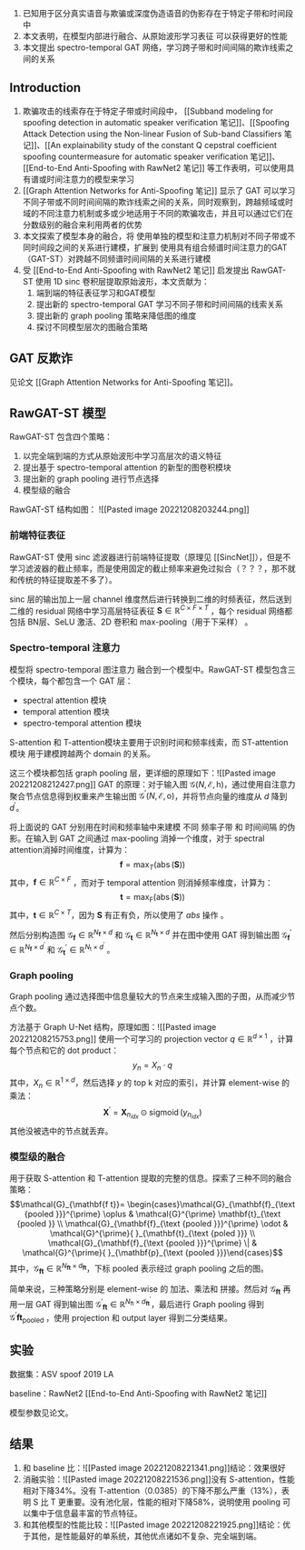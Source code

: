
1. 已知用于区分真实语音与欺骗或深度伪造语音的伪影存在于特定子带和时间段中
2. 本文表明，在模型内部进行融合、从原始波形学习表征 可以获得更好的性能
3. 本文提出 spectro-temporal GAT 网络，学习跨子带和时间间隔的欺诈线索之间的关系


## Introduction

1. 欺骗攻击的线索存在于特定子带或时间段中， [[Subband modeling for spoofing detection in automatic speaker verification 笔记]]、[[Spoofing Attack Detection using the Non-linear Fusion of Sub-band Classifiers 笔记]]、[[An explainability study of the constant Q cepstral coefficient spoofing countermeasure for automatic speaker verification 笔记]]、[[End-to-End Anti-Spoofing with RawNet2 笔记]] 等工作表明，可以使用具有谱或时间注意力的模型来学习
2. [[Graph Attention Networks for Anti-Spoofing 笔记]] 显示了 GAT 可以学习不同子带或不同时间间隔的欺诈线索之间的关系，同时观察到，跨越频域或时域的不同注意力机制或多或少地适用于不同的欺骗攻击，并且可以通过它们在分数级别的融合来利用两者的优势
3. 本文探索了模型本身的融合，将 使用单独的模型和注意力机制对不同子带或不同时间段之间的关系进行建模，扩展到 使用具有组合频谱时间注意力的GAT（GAT-ST）对跨越不同频谱时间间隔的关系进行建模
4. 受 [[End-to-End Anti-Spoofing with RawNet2 笔记]] 启发提出 RawGAT-ST 使用 1D sinc 卷积层提取原始波形，本文贡献为：
	1. 端到端的特征表征学习和GAT模型
	2. 提出新的 spectro-temporal GAT 学习不同子带和时间间隔的线索关系
	3. 提出新的 graph pooling 策略来降低图的维度
	4. 探讨不同模型层次的图融合策略

## GAT 反欺诈

见论文 [[Graph Attention Networks for Anti-Spoofing 笔记]]。

## RawGAT-ST 模型

RawGAT-ST 包含四个策略：
1. 以完全端到端的方式从原始波形中学习高层次的语义特征
2. 提出基于 spectro-temporal attention 的新型的图卷积模块
3. 提出新的 graph pooling 进行节点选择
4. 模型级的融合

RawGAT-ST  结构如图：
![[Pasted image 20221208203244.png]]
### 前端特征表征

RawGAT-ST 使用 sinc 滤波器进行前端特征提取（原理见 [[SincNet]]），但是不学习滤波器的截止频率，而是使用固定的截止频率来避免过拟合（？？？，那不就和传统的特征提取差不多了）。

sinc 层的输出加上一层 channel 维度然后进行转换到二维的时频表征，然后送到二维的 residual 网络中学习高层特征表征 $\mathbf{S} \in \mathbb{R}^{C \times F \times T}$ ，每个 residual 网络都包括 BN层、SeLU 激活、2D 卷积和 max-pooling（用于下采样） 。

### Spectro-temporal 注意力

模型将 spectro-temporal 图注意力 融合到一个模型中。RawGAT-ST 模型包含三个模块，每个都包含一个 GAT 层：
+ spectral attention 模块
+ temporal attention 模块
+ spectro-temporal attention 模块

S-attention 和 T-attention模块主要用于识别时间和频率线索，而 ST-attention 模块 用于建模跨越两个 domain 的关系。

这三个模块都包括 graph pooling 层，更详细的原理如下：![[Pasted image 20221208212427.png]]
GAT 的原理：对于输入图 $\mathcal{G}(N, \mathcal{E}, \mathrm{h})$，通过使用自注意力聚合节点信息得到权重来产生输出图 $\mathcal{G}^{\prime}(N, \mathcal{E}, \mathrm{o})$，并将节点向量的维度从 $d$  降到 $d^\prime$。

将上面说的 GAT 分别用在时间和频率轴中来建模 不同 频率子带 和 时间间隔 的伪影。在输入到 GAT 之间通过 max-pooling 消掉一个维度，对于 spectral attention消掉时间维度，计算为：$$\mathbf{f}=\max _T(\operatorname{abs}(\mathbf{S}))$$
其中，$\mathbf{f} \in \mathbb{R}^{C \times F}$ ，而对于 temporal attention 则消掉频率维度，计算为：$$\mathbf{t}=\max _{\mathrm{F}}(\operatorname{abs}(\mathbf{S}))$$
其中，$\mathbf{t} \in \mathbb{R}^{C \times T}$，因为 $\mathbf{S}$ 有正有负，所以使用了 $abs$ 操作 。

然后分别构造图 $\mathcal{G}_{\mathbf{f}} \in \mathbb{R}^{N_{\mathbf{f}} \times d}$ 和 $\mathcal{G}_{\mathbf{t}} \in \mathbb{R}^{N_{\mathbf{t}} \times d}$ 并在图中使用 GAT 得到输出图 $\mathcal{G}_{\mathbf{f}}^{\prime} \in \mathbb{R}^{N_{\mathbf{f}} \times d^{\prime}}$ 和 $\mathcal{G}_{\mathbf{t}}^{\prime} \in \mathbb{R}^{N_{\mathrm{t}} \times d^{\prime}}$ 。

### Graph pooling

Graph pooling 通过选择图中信息量较大的节点来生成输入图的子图，从而减少节点个数。

方法基于 Graph U-Net 结构，原理如图：![[Pasted image 20221208215753.png]]
使用一个可学习的 projection vector $q \in \mathbb{R}^{d \times 1}$ ，计算每个节点和它的 dot product：$$y_n=X_n \cdot q$$
其中，$X_n \in \mathbb{R}^{1 \times d}$，然后选择 $y$ 的 top k 对应的索引，并计算 element-wise 的乘法：$$\mathbf{X}^{\prime}=\mathbf{X}_{n_{i d x}} \odot \operatorname{sigmoid}\left(y_{n_{i d x}}\right)$$
其他没被选中的节点就丢弃。

### 模型级的融合

用于获取 S-attention 和 T-attention 提取的完整的信息。探索了三种不同的融合策略：$$\mathcal{G}_{\mathbf{f t}}= \begin{cases}\mathcal{G}_{\mathbf{f}_{\text {pooled }}}^{\prime} \oplus & \mathcal{G}^{\prime} \mathbf{t}_{\text {pooled }} \\ \mathcal{G}_{\mathbf{f}_{\text {pooled }}}^{\prime} \odot & \mathcal{G}^{\prime}{ }_{\mathbf{t}_{\text {poled }}} \\ \mathcal{G}_{\mathbf{f}_{\text {pooled }}}^{\prime} \| & \mathcal{G}^{\prime}{ }_{\mathbf{p}_{\text {pooled }}}\end{cases}$$
其中，$\mathcal{G}_{\mathbf{f t}} \in \mathbb{R}^{N_{\mathbf{f t}} \times d_{\mathbf{f t}}}$，下标 pooled 表示经过 graph pooling 之后的图。

简单来说，三种策略分别是 element-wise 的 加法、乘法和 拼接。然后对 $\mathcal{G}_{\mathbf{f t}}$ 再用一层 GAT 得到输出图 $\mathcal{G}^{\prime}{ }_{\mathbf{f t}} \in \mathbb{R}^{N_{\mathrm{ft}} \times d_{\mathbf{f t}}^{\prime}}$，最后进行 Graph pooling 得到 $\mathcal{G}^{\prime} \mathbf{f t}_{\text {pooled }}$，使用 projection 和 output layer 得到二分类结果。

## 实验

数据集：ASV spoof 2019 LA

baseline：RawNet2  [[End-to-End Anti-Spoofing with RawNet2 笔记]] 

模型参数见论文。

## 结果

1. 和 baseline 比：![[Pasted image 20221208221341.png]]结论：效果很好
2. 消融实验：![[Pasted image 20221208221536.png]]没有 S-attention，性能相对下降34%。没有 T-attention（0.0385）的下降不那么严重（13%），表明 S 比 T 更重要。没有池化层，性能的相对下降58%，说明使用 pooling 可以集中于信息最丰富的节点特征。
3. 和其他模型的性能比较：![[Pasted image 20221208221925.png]]结论：优于其他，是性能最好的单系统，其他优点诸如不复杂、完全端到端。






